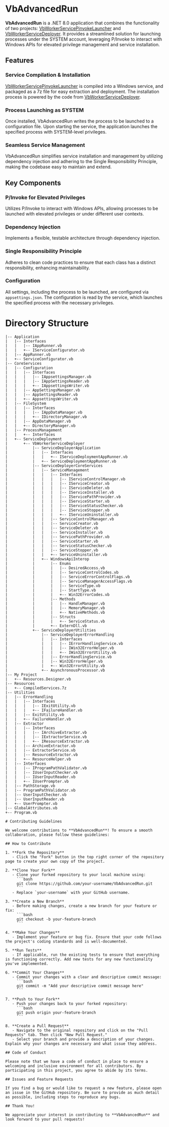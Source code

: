 # VbAdvancedRun

**VbAdvancedRun** is a .NET 8.0 application that combines the functionality of two projects: [VbWorkerServicePinvokeLauncher](https://github.com/1d3nt/VbWorkerServicePinvokeLauncher) and [VbWorkerServiceDeployer](https://github.com/1d3nt/VbWorkerServiceDeployer). It provides a streamlined solution for launching processes under the SYSTEM account, leveraging P/Invoke to interact with Windows APIs for elevated privilege management and service installation.

## Features

### Service Compilation & Installation
[VbWorkerServicePinvokeLauncher](https://github.com/1d3nt/VbWorkerServicePinvokeLauncher) is compiled into a Windows service, and packaged as a 7z file for easy extraction and deployment. The installation process is powered by the code from [VbWorkerServiceDeployer](https://github.com/1d3nt/VbWorkerServiceDeployer).

### Process Launching as SYSTEM
Once installed, VbAdvancedRun writes the process to be launched to a configuration file. Upon starting the service, the application launches the specified process with SYSTEM-level privileges.

### Seamless Service Management
VbAdvancedRun simplifies service installation and management by utilizing dependency injection and adhering to the Single Responsibility Principle, making the codebase easy to maintain and extend.

## Key Components

### P/Invoke for Elevated Privileges
Utilizes P/Invoke to interact with Windows APIs, allowing processes to be launched with elevated privileges or under different user contexts.

### Dependency Injection
Implements a flexible, testable architecture through dependency injection.

### Single Responsibility Principle
Adheres to clean code practices to ensure that each class has a distinct responsibility, enhancing maintainability.

### Configuration
All settings, including the process to be launched, are configured via `appsettings.json`. The configuration is read by the service, which launches the specified process with the necessary privileges.

# Directory Structure

```
|-- Application
|   |-- Interfaces
|   |   |-- IAppRunner.vb
|   |   +-- IServiceConfigurator.vb
|   |-- AppRunner.vb
|   +-- ServiceConfigurator.vb
|-- CoreServices
|   |-- Configuration
|   |   |-- Interfaces
|   |   |   |-- IAppsettingsManager.vb
|   |   |   |-- IAppSettingsReader.vb
|   |   |   +-- IAppsettingsWriter.vb
|   |   |-- AppSettingsManager.vb
|   |   |-- AppSettingsReader.vb
|   |   +-- AppsettingsWriter.vb
|   |-- FileSystem
|   |   |-- Interfaces
|   |   |   |-- IAppDataManager.vb
|   |   |   +-- IDirectoryManager.vb
|   |   |-- AppDataManager.vb
|   |   +-- DirectoryManager.vb
|   |-- ProcessManagement
|   |   +-- Interfaces
|   +-- ServiceDeployment
|       +-- VbWorkerServiceDeployer
|           |-- ServiceDeployerApplication
|           |   |-- Interfaces
|           |   |   +-- IServiceDeploymentAppRunner.vb
|           |   +-- ServiceDeploymentAppRunner.vb
|           |-- ServiceDeployerCoreServices
|           |   |-- ServiceManagement
|           |   |   |-- Interfaces
|           |   |   |   |-- IServiceControlManager.vb
|           |   |   |   |-- IServiceCreator.vb
|           |   |   |   |-- IServiceDeleter.vb
|           |   |   |   |-- IServiceInstaller.vb
|           |   |   |   |-- IServicePathProvider.vb
|           |   |   |   |-- IServiceStarter.vb
|           |   |   |   |-- IServiceStatusChecker.vb
|           |   |   |   |-- IServiceStopper.vb
|           |   |   |   +-- IServiceUninstaller.vb
|           |   |   |-- ServiceControlManager.vb
|           |   |   |-- ServiceCreator.vb
|           |   |   |-- ServiceDeleter.vb
|           |   |   |-- ServiceInstaller.vb
|           |   |   |-- ServicePathProvider.vb
|           |   |   |-- ServiceStarter.vb
|           |   |   |-- ServiceStatusChecker.vb
|           |   |   |-- ServiceStopper.vb
|           |   |   +-- ServiceUninstaller.vb
|           |   +-- WindowsApiInterop
|           |       |-- Enums
|           |       |   |-- DesiredAccess.vb
|           |       |   |-- ServiceControlCodes.vb
|           |       |   |-- ServiceErrorControlFlags.vb
|           |       |   |-- ServiceManagerAccessFlags.vb
|           |       |   |-- ServiceType.vb
|           |       |   |-- StartType.vb
|           |       |   +-- Win32ErrorCodes.vb
|           |       |-- Methods
|           |       |   |-- HandleManager.vb
|           |       |   |-- MemoryManager.vb
|           |       |   +-- NativeMethods.vb
|           |       |-- Structs
|           |       |   +-- ServiceStatus.vb
|           |       +-- ExternDll.vb
|           +-- ServiceDeployerUtilities
|               |-- ServiceDeployerErrorHandling
|               |   |-- Interfaces
|               |   |   |-- IErrorHandlingService.vb
|               |   |   |-- IWin32ErrorHelper.vb
|               |   |   +-- IWin32ErrorUtility.vb
|               |   |-- ErrorHandlingService.vb
|               |   |-- Win32ErrorHelper.vb
|               |   +-- Win32ErrorUtility.vb
|               +-- AsynchronousProcessor.vb
|-- My Project
|   +-- Resources.Designer.vb
|-- Resources
|   +-- CompiledServices.7z
|-- Utilities
|   |-- ErrorHandling
|   |   |-- Interfaces
|   |   |   |-- IExitUtility.vb
|   |   |   +-- IFailureHandler.vb
|   |   |-- ExitUtility.vb
|   |   +-- FailureHandler.vb
|   |-- Extractor
|   |   |-- Interfaces
|   |   |   |-- IArchiveExtractor.vb
|   |   |   |-- IExtractorService.vb
|   |   |   +-- IResourceExtractor.vb
|   |   |-- ArchiveExtractor.vb
|   |   |-- ExtractorService.vb
|   |   |-- ResourceExtractor.vb
|   |   +-- ResourceHelper.vb
|   |-- Interfaces
|   |   |-- IProgramPathValidator.vb
|   |   |-- IUserInputChecker.vb
|   |   |-- IUserInputReader.vb
|   |   +-- IUserPrompter.vb
|   |-- PathStorage.vb
|   |-- ProgramPathValidator.vb
|   |-- UserInputChecker.vb
|   |-- UserInputReader.vb
|   +-- UserPrompter.vb
|-- GlobalAttributes.vb
+-- Program.vb

# Contributing Guidelines

We welcome contributions to **VbAdvancedRun**! To ensure a smooth collaboration, please follow these guidelines:

## How to Contribute

1. **Fork the Repository**
   - Click the "Fork" button in the top right corner of the repository page to create your own copy of the project.

2. **Clone Your Fork**
   - Clone your forked repository to your local machine using:
     ```bash
     git clone https://github.com/your-username/VbAdvancedRun.git
     ```
   - Replace `your-username` with your GitHub username.

3. **Create a New Branch**
   - Before making changes, create a new branch for your feature or fix:
     ```bash
     git checkout -b your-feature-branch
     ```

4. **Make Your Changes**
   - Implement your feature or bug fix. Ensure that your code follows the project's coding standards and is well-documented.

5. **Run Tests**
   - If applicable, run the existing tests to ensure that everything is functioning correctly. Add new tests for any new functionality you've implemented.

6. **Commit Your Changes**
   - Commit your changes with a clear and descriptive commit message:
     ```bash
     git commit -m "Add your descriptive commit message here"
     ```

7. **Push to Your Fork**
   - Push your changes back to your forked repository:
     ```bash
     git push origin your-feature-branch
     ```

8. **Create a Pull Request**
   - Navigate to the original repository and click on the "Pull Requests" tab. Then click "New Pull Request."
   - Select your branch and provide a description of your changes. Explain why your changes are necessary and what issue they address.

## Code of Conduct

Please note that we have a code of conduct in place to ensure a welcoming and inclusive environment for all contributors. By participating in this project, you agree to abide by its terms.

## Issues and Feature Requests

If you find a bug or would like to request a new feature, please open an issue in the GitHub repository. Be sure to provide as much detail as possible, including steps to reproduce any bugs.

## Thank You!

We appreciate your interest in contributing to **VbAdvancedRun** and look forward to your pull requests!
